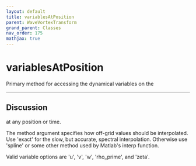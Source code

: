 ```yaml
---
layout: default
title: variablesAtPosition
parent: WaveVortexTransform
grand_parent: Classes
nav_order: 175
mathjax: true
---
```


#  variablesAtPosition

Primary method for accessing the dynamical variables on the


---

## Discussion
at any position or time.
 
  The method argument specifies how off-grid values should be
  interpolated. Use 'exact' for the slow, but accurate,
  spectral interpolation. Otherwise use 'spline' or some other
  method used by Matlab's interp function.
 
  Valid variable options are 'u', 'v', 'w', 'rho_prime', and
  'zeta'.
